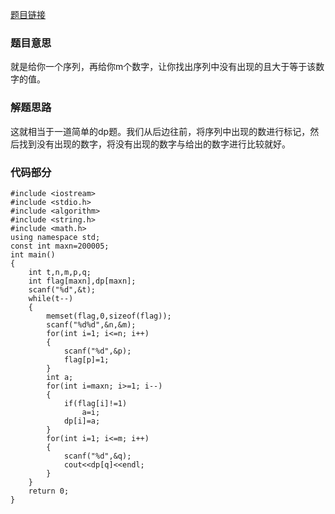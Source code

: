 [题目链接](http://acm.hdu.edu.cn/showproblem.php?pid=4907)

### 题目意思 ###

就是给你一个序列，再给你m个数字，让你找出序列中没有出现的且大于等于该数字的值。

### 解题思路 ###

这就相当于一道简单的dp题。我们从后边往前，将序列中出现的数进行标记，然后找到没有出现的数字，将没有出现的数字与给出的数字进行比较就好。

### 代码部分 ###
```
#include <iostream>
#include <stdio.h>
#include <algorithm>
#include <string.h>
#include <math.h>
using namespace std;
const int maxn=200005;
int main()
{
    int t,n,m,p,q;
    int flag[maxn],dp[maxn];
    scanf("%d",&t);
    while(t--)
    {
        memset(flag,0,sizeof(flag));
        scanf("%d%d",&n,&m);
        for(int i=1; i<=n; i++)
        {
            scanf("%d",&p);
            flag[p]=1;
        }
        int a;
        for(int i=maxn; i>=1; i--)
        {
            if(flag[i]!=1)
                a=i;
            dp[i]=a;
        }
        for(int i=1; i<=m; i++)
        {
            scanf("%d",&q);
            cout<<dp[q]<<endl;
        }
    }
    return 0;
}

```
